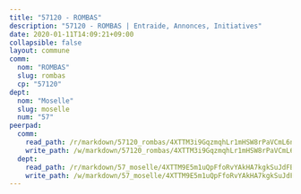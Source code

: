 ```yaml
---
title: "57120 - ROMBAS"
description: "57120 - ROMBAS | Entraide, Annonces, Initiatives"
date: 2020-01-11T14:09:21+09:00
collapsible: false
layout: commune
comm:
  nom: "ROMBAS"
  slug: rombas
  cp: "57120"
dept:
  nom: "Moselle"
  slug: moselle
  num: "57"
peerpad:
  comm:
    read_path: /r/markdown/57120_rombas/4XTTM3i9GqzmqhLr1mHSW8rPaVCmL6nzBowZZfZWZHb4y6Bfn
    write_path: /w/markdown/57120_rombas/4XTTM3i9GqzmqhLr1mHSW8rPaVCmL6nzBowZZfZWZHb4y6Bfn-K3TgUnXZ2bHgahAA7H2QvR7QUC7wVRfJsaAV55N5Bfqg1o3i8fw6kH6N1kwiP2HxYvj3uGEus1C1uph6dvh8SKSi1r8iGyKKKxqZ35vmibuyz7uatf1y8MiEZKc9Gz9Pfb1dnVPe
  dept:
    read_path: /r/markdown/57_moselle/4XTTM9E5m1uQpFfoRvYAkHA7kgkSuJdFBSCmoLnZ6YvxmqAKj
    write_path: /w/markdown/57_moselle/4XTTM9E5m1uQpFfoRvYAkHA7kgkSuJdFBSCmoLnZ6YvxmqAKj-K3TgTxpsRhjGfb3pJqDaX4rYTLkyLoK3BLA4awBfhTSCoyNhResrhhmfsEF8aKnccedt5XoBzWeRYfKxQxNKv71ETcpGharLRE7rdgTKY3uSaW3Du2dz8v23YEY268mfYmweTFnR
---
```


